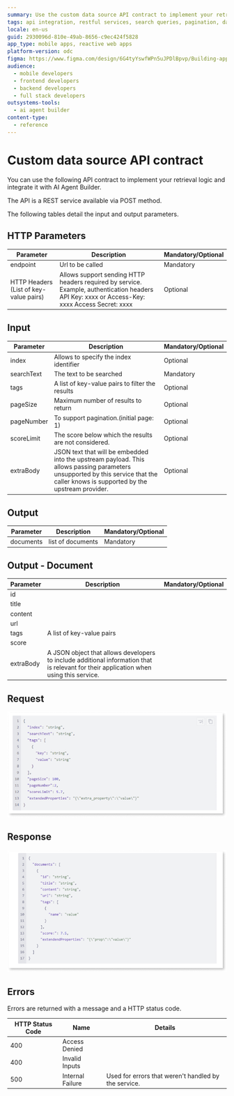 ```yaml
---
summary: Use the custom data source API contract to implement your retrieval logic and integrate it with AI Agent Builder.
tags: api integration, restful services, search queries, pagination, data retrieval
locale: en-us
guid: 2930096d-810e-49ab-8656-c9ec424f5828
app_type: mobile apps, reactive web apps
platform-version: odc
figma: https://www.figma.com/design/6G4tyYswfWPn5uJPDlBpvp/Building-apps?node-id=5716-14
audience:
  - mobile developers
  - frontend developers
  - backend developers
  - full stack developers
outsystems-tools:
  - ai agent builder
content-type:
  - reference
---
```


# Custom data source API contract

You can use the following API contract to implement your retrieval logic and integrate it with AI Agent Builder.

The API is a REST service available via POST method.

The following tables detail the input and output parameters.

## HTTP Parameters

| Parameter | Description | Mandatory/Optional |
|----------|----------|----------|
| endpoint    | Url to be called   | Mandatory  |
| HTTP Headers (List of key-value pairs)    | Allows support sending HTTP headers required by service. Example, authentication headers API Key: xxxx or Access-Key: xxxx Access Secret: xxxx   | Optional  |

## Input

| Parameter | Description | Mandatory/Optional |
|----------|----------|----------|
| index    | Allows to specify the index identifier   | Optional   |
| searchText    | The text to be searched   | Mandatory   |
| tags    | A list of key-value pairs to filter the results   | Optional   |
| pageSize    | Maximum number of results to return   | Optional   |
| pageNumber    | To support pagination.(initial page: 1)   | Optional  |
| scoreLimit    | The score below which the results are not considered.   | Optional   |
| extraBody   | JSON text that will be embedded into the upstream payload. This allows passing parameters unsupported by this service that the caller knows is supported by the upstream provider.   | Optional   |

## Output

| Parameter | Description | Mandatory/Optional |
|----------|----------|----------|
| documents    | list of documents   | Mandatory   |

## Output - Document

| Parameter | Description | Mandatory/Optional |
|----------|----------|----------|
| id    |    |    |
| title    |    |    |
| content    |    |    |
| url    |    |    |
| tags    | A list of key-value pairs   |    |
| score    |    |    |
| extraBody    | A JSON object that allows developers to include additional information that is relevant for their application when using this service.   |    |

## Request

![Screenshot of request code](images/api-contract-request.png "Request code")

## Response

![Screenshot of response code](images/api-contract-response.png "Response code")

## Errors

Errors are returned with a message and a HTTP status code.

| HTTP Status Code | Name | Details |
|----------|----------|----------|
| 400    | Access Denied   |    |
| 400    | Invalid Inputs   |    |
| 500    | Internal Failure   | Used for errors that weren't handled by the service.    |
